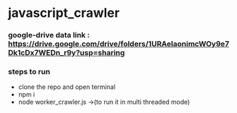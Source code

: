 ﻿# javascript_crawler
### google-drive data link : https://drive.google.com/drive/folders/1URAeIaonimcWOy9e7Dk1cDx7WEDn_r9y?usp=sharing
### steps to run
- clone the repo and open terminal
- npm i
- node worker_crawler.js ->(to run it in multi threaded mode)

